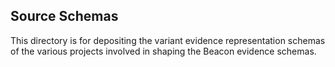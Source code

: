 ## Source Schemas

This directory is for depositing the variant evidence representation schemas of the various projects involved in shaping the Beacon evidence schemas.
